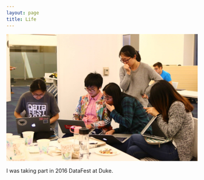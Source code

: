 ```yaml
---
layout: page
title: Life
---
```

![Datfest](/assets/datafest.jpg)

I was taking part in 2016 DataFest at Duke.
